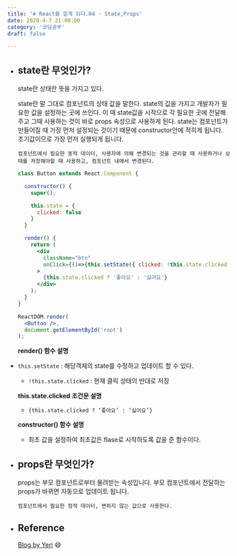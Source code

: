 ```yaml
---
title: '❄️ React를 알게 되다.04 - State,Props'
date: 2020-4-7 21:00:00
category: '코딩공부'
draft: false

---
```


- ## state란 무엇인가?

  state란 상태란 뜻을 가지고 있다. 

  state란 말 그대로 컴포넌트의 상태 값을 말한다. state의 값을 가지고 개발자가 필요한 값을 설정하는 곳에 쓰인다. 이 때 state값을 시작으로 각 필요한 곳에 전달해주고 그때 사용하는 것이 바로 props 속성으로 사용하게 된다. state는 컴포넌트가 만들어질 때 가장 먼저 설정되는 것이기 때문에 constructor안에 적히게 됩니다. 초기값이므로 가장 먼저 실행되게 됩니다. 

  `컴포넌트에서 필요한 동적 데이터, 사용자에 의해 변경되는 것을 관리할 때 사용하거나 상태를 저장해야할 때 사용하고, 컴포넌트 내에서 변경된다.`

  ```jsx
  class Button extends React.Component {
  
    constructor() {
      super();
  
      this.state = {
        clicked: false
      }
    }
  
    render() {
      return (
        <div
          className="btn"
          onClick={()=>{this.setState({ clicked: !this.state.clicked })}}
        >
          {this.state.clicked ? '좋아요' : '싫어요'}
        </div>
      );
    }
  }
  
  ReactDOM.render(
    <Button />,
    document.getElementById('root')
  );
  ```

  **render() 함수 설명**

- `this.setState` : 해당객체의 state를 수정하고 업데이트 할 수 있다.

  - `!this.state.clicked` : 현재 클릭 상태의 반대로 저장

  **this.state.clicked 조건문 설명**

  - `{this.state.clicked ? ‘좋아요’ : ‘싫어요’}`

  **constructor() 함수 설명**

  - 최초 값을 설정하여 최초값은 flase로 시작하도록 값을 준 함수이다.



- ## props란 무엇인가?

  props는 부모 컴포넌트로부터 물려받는 속성입니다. 부모 컴포넌트에서 전달하는 props가 바뀌면 자동으로 업데이트 됩니다.

  `컴포넌트에서 필요한 정적 데이터, 변하지 않는 값으로 사용한다.`

  

- ## Reference

  [Blog by Yeri](https://yeri-kim.github.io/posts/react-jsx/) 😄  